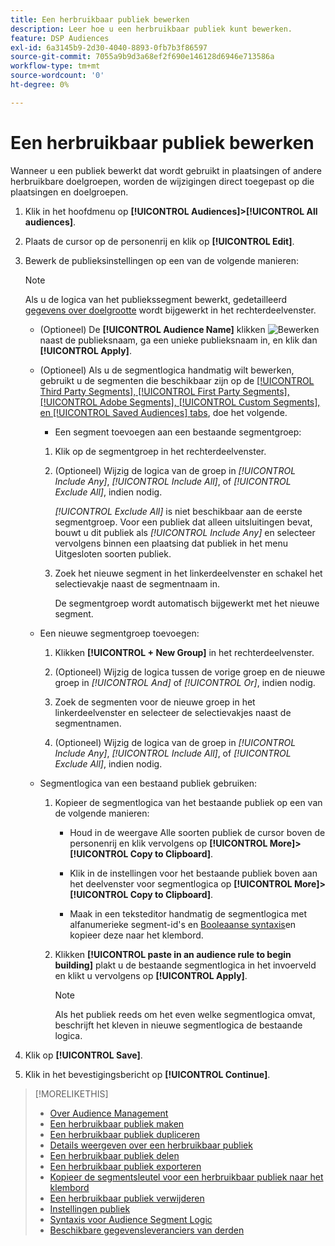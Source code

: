 ```yaml
---
title: Een herbruikbaar publiek bewerken
description: Leer hoe u een herbruikbaar publiek kunt bewerken.
feature: DSP Audiences
exl-id: 6a3145b9-2d30-4040-8893-0fb7b3f86597
source-git-commit: 7055a9b9d3a68ef2f690e146128d6946e713586a
workflow-type: tm+mt
source-wordcount: '0'
ht-degree: 0%

---
```


# Een herbruikbaar publiek bewerken

Wanneer u een publiek bewerkt dat wordt gebruikt in plaatsingen of andere herbruikbare doelgroepen, worden de wijzigingen direct toegepast op die plaatsingen en doelgroepen.<!-- verify -->

1. Klik in het hoofdmenu op **[!UICONTROL Audiences]>[!UICONTROL All audiences]**.

1. Plaats de cursor op de personenrij en klik op **[!UICONTROL Edit]**.

1. Bewerk de publieksinstellingen op een van de volgende manieren:

   >[!NOTE]
   >
   >Als u de logica van het publiekssegment bewerkt, gedetailleerd [gegevens over doelgrootte](audience-about.md) wordt bijgewerkt in het rechterdeelvenster.

   * (Optioneel) De **[!UICONTROL Audience Name]** klikken ![Bewerken](/help/dsp/assets/edit.png) naast de publieksnaam, ga een unieke publieksnaam in, en klik dan **[!UICONTROL Apply]**.

   * (Optioneel) Als u de segmentlogica handmatig wilt bewerken, gebruikt u de segmenten die beschikbaar zijn op de [[!UICONTROL Third Party Segments], [!UICONTROL First Party Segments], [!UICONTROL Adobe Segments], [!UICONTROL Custom Segments], en [!UICONTROL Saved Audiences] tabs](audience-settings.md), doe het volgende.

      * Een segment toevoegen aan een bestaande segmentgroep:
      1. Klik op de segmentgroep in het rechterdeelvenster.

      1. (Optioneel) Wijzig de logica van de groep in *[!UICONTROL Include Any]*, *[!UICONTROL Include All]*, of *[!UICONTROL Exclude All]*, indien nodig.

         *[!UICONTROL Exclude All]* is niet beschikbaar aan de eerste segmentgroep. Voor een publiek dat alleen uitsluitingen bevat, bouwt u dit publiek als *[!UICONTROL Include Any]* en selecteer vervolgens binnen een plaatsing dat publiek in het menu Uitgesloten soorten publiek.

      1. Zoek het nieuwe segment in het linkerdeelvenster en schakel het selectievakje naast de segmentnaam in.

         De segmentgroep wordt automatisch bijgewerkt met het nieuwe segment.
   * Een nieuwe segmentgroep toevoegen:

      1. Klikken **[!UICONTROL + New Group]** in het rechterdeelvenster.

      1. (Optioneel) Wijzig de logica tussen de vorige groep en de nieuwe groep in *[!UICONTROL And]* of *[!UICONTROL Or]*, indien nodig.

      1. Zoek de segmenten voor de nieuwe groep in het linkerdeelvenster en selecteer de selectievakjes naast de segmentnamen.

      1. (Optioneel) Wijzig de logica van de groep in *[!UICONTROL Include Any]*, *[!UICONTROL Include All]*, of *[!UICONTROL Exclude All]*, indien nodig.
   * Segmentlogica van een bestaand publiek gebruiken:

      1. Kopieer de segmentlogica van het bestaande publiek op een van de volgende manieren:

         * Houd in de weergave Alle soorten publiek de cursor boven de personenrij en klik vervolgens op **[!UICONTROL More]>[!UICONTROL Copy to Clipboard]**.

         * Klik in de instellingen voor het bestaande publiek boven aan het deelvenster voor segmentlogica op **[!UICONTROL More]>[!UICONTROL Copy to Clipboard]**.

         * Maak in een teksteditor handmatig de segmentlogica met alfanumerieke segment-id&#39;s en [Booleaanse syntaxis](audience-segment-logic-syntax.md)en kopieer deze naar het klembord.
      1. Klikken **[!UICONTROL paste in an audience rule to begin building]** plakt u de bestaande segmentlogica in het invoerveld en klikt u vervolgens op **[!UICONTROL Apply]**.

         >[!NOTE]
         >
         >Als het publiek reeds om het even welke segmentlogica omvat, beschrijft het kleven in nieuwe segmentlogica de bestaande logica.





1. Klik op **[!UICONTROL Save]**.

1. Klik in het bevestigingsbericht op **[!UICONTROL Continue]**.

>[!MORELIKETHIS]
>
>* [Over Audience Management](audience-about.md)
>* [Een herbruikbaar publiek maken](reusable-audience-create.md)
>* [Een herbruikbaar publiek dupliceren](reusable-audience-duplicate.md)
>* [Details weergeven over een herbruikbaar publiek](reusable-audience-view-details.md)
>* [Een herbruikbaar publiek delen](reusable-audience-share.md)
>* [Een herbruikbaar publiek exporteren](reusable-audience-export.md)
>* [Kopieer de segmentsleutel voor een herbruikbaar publiek naar het klembord](reusable-audience-clipboard.md)
>* [Een herbruikbaar publiek verwijderen](reusable-audience-delete.md)
>* [Instellingen publiek](audience-settings.md)
>* [Syntaxis voor Audience Segment Logic](audience-segment-logic-syntax.md)
>* [Beschikbare gegevensleveranciers van derden](third-party-data-providers.md)

